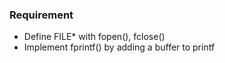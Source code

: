 <h3>Requirement</h3>
<ul>
  <li>Define FILE* with fopen(), fclose()</li>
  <li>Implement fprintf() by adding a buffer to printf</li>
</ul>
